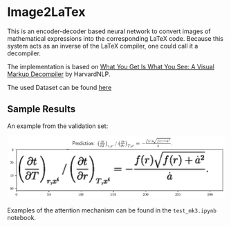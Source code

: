 
# Image2LaTex

This is an encoder-decoder based neural network to convert images of mathematical expressions into the corresponding LaTeX code. Because this system acts as an inverse of the LaTeX compiler, one could call it a decompiler.

The implementation is based on [What You Get Is What You See: A Visual Markup Decompiler](http://arxiv.org/pdf/1609.04938v1.pdf) by HarvardNLP.

The used Dataset can be found [here](https://im2markup.yuntiandeng.com/data/)

## Sample Results
An example from the validation set:


![Example](/data/example.png)

Examples of the attention mechanism can be found in the `test_mk3.ipynb` notebook.
